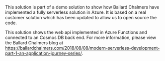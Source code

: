This solution is part of a demo solution to show how Ballard Chalmers have implemented a fully serverless solution in Azure. It is based on a real customer solution which has been updated to allow us to open source the code.


This solution shows the web api implemented in Azure Functions and connected to an Cosmos DB back end. For more information, please view the Ballard Chalmers blog at https://ballardchalmers.com/2018/08/08/modern-serverless-development-part-1-an-application-journey-series/.